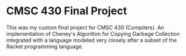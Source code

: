 # CMSC 430 Final Project
This was my custom final project for CMSC 430 (Compilers). An implementation of Cheney's Algorithm for Copying Garbage Collection integrated with a language modeled very closely after a subset of the Racket programming language.
